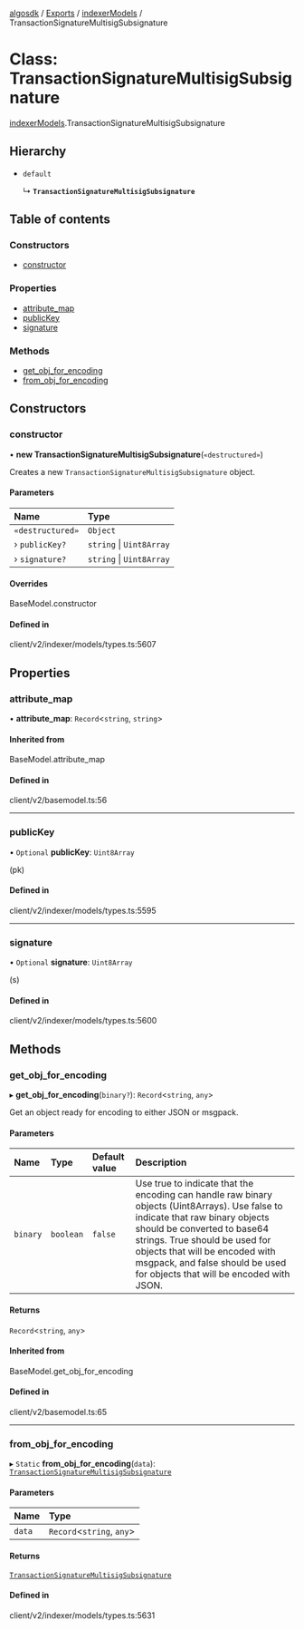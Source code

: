 [algosdk](../README.md) / [Exports](../modules.md) / [indexerModels](../modules/indexerModels.md) / TransactionSignatureMultisigSubsignature

# Class: TransactionSignatureMultisigSubsignature

[indexerModels](../modules/indexerModels.md).TransactionSignatureMultisigSubsignature

## Hierarchy

- `default`

  ↳ **`TransactionSignatureMultisigSubsignature`**

## Table of contents

### Constructors

- [constructor](indexerModels.TransactionSignatureMultisigSubsignature.md#constructor)

### Properties

- [attribute\_map](indexerModels.TransactionSignatureMultisigSubsignature.md#attribute_map)
- [publicKey](indexerModels.TransactionSignatureMultisigSubsignature.md#publickey)
- [signature](indexerModels.TransactionSignatureMultisigSubsignature.md#signature)

### Methods

- [get\_obj\_for\_encoding](indexerModels.TransactionSignatureMultisigSubsignature.md#get_obj_for_encoding)
- [from\_obj\_for\_encoding](indexerModels.TransactionSignatureMultisigSubsignature.md#from_obj_for_encoding)

## Constructors

### constructor

• **new TransactionSignatureMultisigSubsignature**(`«destructured»`)

Creates a new `TransactionSignatureMultisigSubsignature` object.

#### Parameters

| Name | Type |
| :------ | :------ |
| `«destructured»` | `Object` |
| › `publicKey?` | `string` \| `Uint8Array` |
| › `signature?` | `string` \| `Uint8Array` |

#### Overrides

BaseModel.constructor

#### Defined in

client/v2/indexer/models/types.ts:5607

## Properties

### attribute\_map

• **attribute\_map**: `Record`\<`string`, `string`\>

#### Inherited from

BaseModel.attribute\_map

#### Defined in

client/v2/basemodel.ts:56

___

### publicKey

• `Optional` **publicKey**: `Uint8Array`

(pk)

#### Defined in

client/v2/indexer/models/types.ts:5595

___

### signature

• `Optional` **signature**: `Uint8Array`

(s)

#### Defined in

client/v2/indexer/models/types.ts:5600

## Methods

### get\_obj\_for\_encoding

▸ **get_obj_for_encoding**(`binary?`): `Record`\<`string`, `any`\>

Get an object ready for encoding to either JSON or msgpack.

#### Parameters

| Name | Type | Default value | Description |
| :------ | :------ | :------ | :------ |
| `binary` | `boolean` | `false` | Use true to indicate that the encoding can handle raw binary objects (Uint8Arrays). Use false to indicate that raw binary objects should be converted to base64 strings. True should be used for objects that will be encoded with msgpack, and false should be used for objects that will be encoded with JSON. |

#### Returns

`Record`\<`string`, `any`\>

#### Inherited from

BaseModel.get\_obj\_for\_encoding

#### Defined in

client/v2/basemodel.ts:65

___

### from\_obj\_for\_encoding

▸ `Static` **from_obj_for_encoding**(`data`): [`TransactionSignatureMultisigSubsignature`](indexerModels.TransactionSignatureMultisigSubsignature.md)

#### Parameters

| Name | Type |
| :------ | :------ |
| `data` | `Record`\<`string`, `any`\> |

#### Returns

[`TransactionSignatureMultisigSubsignature`](indexerModels.TransactionSignatureMultisigSubsignature.md)

#### Defined in

client/v2/indexer/models/types.ts:5631
